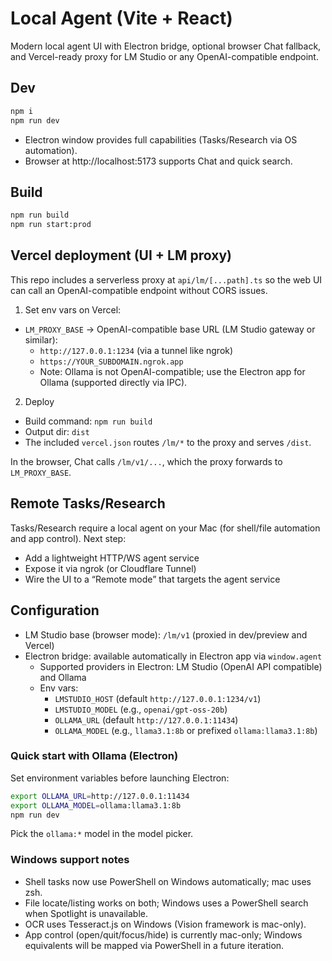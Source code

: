 # Local Agent (Vite + React)

Modern local agent UI with Electron bridge, optional browser Chat fallback, and Vercel-ready proxy for LM Studio or any OpenAI-compatible endpoint.

## Dev

```bash
npm i
npm run dev
```

- Electron window provides full capabilities (Tasks/Research via OS automation).
- Browser at http://localhost:5173 supports Chat and quick search.

## Build

```bash
npm run build
npm run start:prod
```

## Vercel deployment (UI + LM proxy)

This repo includes a serverless proxy at `api/lm/[...path].ts` so the web UI can call an OpenAI-compatible endpoint without CORS issues.

1) Set env vars on Vercel:
- `LM_PROXY_BASE` → OpenAI-compatible base URL (LM Studio gateway or similar):
  - `http://127.0.0.1:1234` (via a tunnel like ngrok)
  - `https://YOUR_SUBDOMAIN.ngrok.app`
  - Note: Ollama is not OpenAI-compatible; use the Electron app for Ollama (supported directly via IPC).

2) Deploy
- Build command: `npm run build`
- Output dir: `dist`
- The included `vercel.json` routes `/lm/*` to the proxy and serves `/dist`.

In the browser, Chat calls `/lm/v1/...`, which the proxy forwards to `LM_PROXY_BASE`.

## Remote Tasks/Research

Tasks/Research require a local agent on your Mac (for shell/file automation and app control). Next step:
- Add a lightweight HTTP/WS agent service
- Expose it via ngrok (or Cloudflare Tunnel)
- Wire the UI to a “Remote mode” that targets the agent service

## Configuration

- LM Studio base (browser mode): `/lm/v1` (proxied in dev/preview and Vercel)
- Electron bridge: available automatically in Electron app via `window.agent`
  - Supported providers in Electron: LM Studio (OpenAI API compatible) and Ollama
  - Env vars:
    - `LMSTUDIO_HOST` (default `http://127.0.0.1:1234/v1`)
    - `LMSTUDIO_MODEL` (e.g., `openai/gpt-oss-20b`)
    - `OLLAMA_URL` (default `http://127.0.0.1:11434`)
    - `OLLAMA_MODEL` (e.g., `llama3.1:8b` or prefixed `ollama:llama3.1:8b`)

### Quick start with Ollama (Electron)

Set environment variables before launching Electron:

```bash
export OLLAMA_URL=http://127.0.0.1:11434
export OLLAMA_MODEL=ollama:llama3.1:8b
npm run dev
```

Pick the `ollama:*` model in the model picker.

### Windows support notes

- Shell tasks now use PowerShell on Windows automatically; mac uses zsh.
- File locate/listing works on both; Windows uses a PowerShell search when Spotlight is unavailable.
- OCR uses Tesseract.js on Windows (Vision framework is mac-only).
- App control (open/quit/focus/hide) is currently mac-only; Windows equivalents will be mapped via PowerShell in a future iteration.
